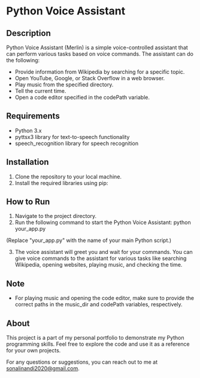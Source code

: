 
# Python Voice Assistant

## Description
Python Voice Assistant (Merlin) is a simple voice-controlled assistant that can perform various tasks based on voice commands. The assistant can do the following:

- Provide information from Wikipedia by searching for a specific topic.
- Open YouTube, Google, or Stack Overflow in a web browser.
- Play music from the specified directory.
- Tell the current time.
- Open a code editor specified in the codePath variable.

## Requirements
- Python 3.x
- pyttsx3 library for text-to-speech functionality
- speech_recognition library for speech recognition

## Installation
1. Clone the repository to your local machine.
2. Install the required libraries using pip:

## How to Run
1. Navigate to the project directory.
2. Run the following command to start the Python Voice Assistant:
   python your_app.py

(Replace "your_app.py" with the name of your main Python script.)

3. The voice assistant will greet you and wait for your commands. You can give voice commands to the assistant for various tasks like searching Wikipedia, opening websites, playing music, and checking the time.

## Note
- For playing music and opening the code editor, make sure to provide the correct paths in the music_dir and codePath variables, respectively.

## About
This project is a part of my personal portfolio to demonstrate my Python programming skills. Feel free to explore the code and use it as a reference for your own projects.

For any questions or suggestions, you can reach out to me at [sonalinandi2020@gmail.com](mailto:sonalinandi2020@gmail.com).

